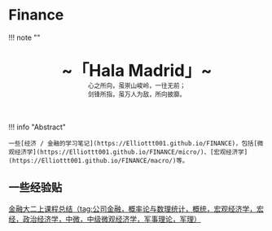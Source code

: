 # Finance

!!! note "" 
    <br><br>
    <div align="center" style="font-size:32px;font-weight:bold">
        ~「Hala Madrid」~
    </div>
    <div align="center" style="font-size:12px">
        心之所向，虽崇山峻岭，一往无前；
    </div>
        <div align="center" style="font-size:12px">
        剑锋所指，虽万人为敌，所向披靡。
    </div>
    <br><br>

!!! info "Abstract"

    一些[经济 / 金融的学习笔记](https://Elliottt001.github.io/FINANCE)，包括[微观经济学](https://Elliottt001.github.io/FINANCE/micro/)、[宏观经济学](https://Elliottt001.github.io/FINANCE/macro/)等。

## 一些经验贴

[金融大二上课程总结（tag:公司金融，概率论与数理统计，概统，宏观经济学，宏经，政治经济学，中微，中级微观经济学，军事理论，军理）](https://www.cc98.org/topic/6232283)
